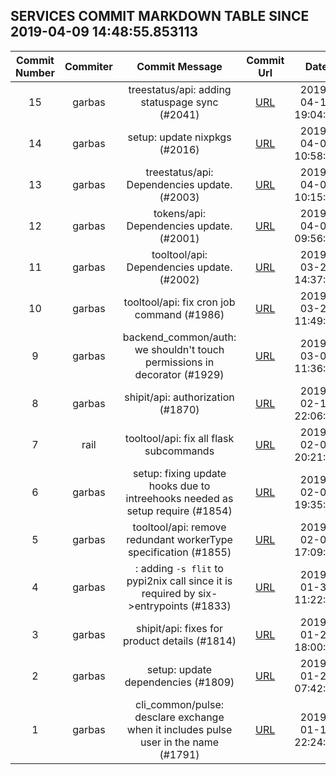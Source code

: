 ## SERVICES COMMIT MARKDOWN TABLE SINCE 2019-04-09 14:48:55.853113

| Commit Number | Commiter | Commit Message | Commit Url | Date | 
|:---:|:----:|:----------------------------------:|:------:|:----:| 
|15|garbas|treestatus/api: adding statuspage sync (#2041)|[URL](https://github.com/mozilla/release-services/commit/5d438f48891ad19ae5da4ecf833484227beeccce)|2019-04-15 19:04:20
|14|garbas|setup: update nixpkgs (#2016)|[URL](https://github.com/mozilla/release-services/commit/b5e79a12e11ad2c625bd7cce2330c0c9c37f09f4)|2019-04-04 10:58:36
|13|garbas|treestatus/api: Dependencies update. (#2003)|[URL](https://github.com/mozilla/release-services/commit/34cd93d06230f2ed0ac32fb5fd69f66c211c13c0)|2019-04-01 10:15:28
|12|garbas|tokens/api: Dependencies update. (#2001)|[URL](https://github.com/mozilla/release-services/commit/c6d9fa98407a93dab13b673efee1f15535efcd44)|2019-04-01 09:56:08
|11|garbas|tooltool/api: Dependencies update. (#2002)|[URL](https://github.com/mozilla/release-services/commit/d49bb705d66ec34b73c8c336b0afc81c82500664)|2019-03-28 14:37:14
|10|garbas|tooltool/api: fix cron job command (#1986)|[URL](https://github.com/mozilla/release-services/commit/150ab5fe0a50276651391b97e1ef227c1ab61f66)|2019-03-27 11:49:22
|9|garbas|backend_common/auth: we shouldn't touch permissions in decorator (#1929)|[URL](https://github.com/mozilla/release-services/commit/688dd403d87226a42ac26b9fbec5e7111e198c00)|2019-03-07 11:36:09
|8|garbas|shipit/api: authorization (#1870)|[URL](https://github.com/mozilla/release-services/commit/c7ef9d9adb87f924545efd60a51e823a7f1a2743)|2019-02-15 22:06:14
|7|rail|tooltool/api: fix all flask subcommands|[URL](https://github.com/mozilla/release-services/commit/334bfb59a9cb55a92022f600bee1e4ed41dc485f)|2019-02-07 20:21:33
|6|garbas|setup: fixing update hooks due to intreehooks needed as setup require (#1854)|[URL](https://github.com/mozilla/release-services/commit/60bc6fbdf7dcee8afa20d3e5ae7193a1d0e95873)|2019-02-07 19:35:50
|5|garbas|tooltool/api: remove redundant workerType specification (#1855)|[URL](https://github.com/mozilla/release-services/commit/ccf864e32ddf8b462450082d1859b2bb5d93d1d7)|2019-02-07 17:09:07
|4|garbas|: adding `-s flit` to pypi2nix call since it is required by six->entrypoints (#1833)|[URL](https://github.com/mozilla/release-services/commit/a9194956d6dc1be57503a3dff3aa3255e242dd61)|2019-01-31 11:22:02
|3|garbas|shipit/api: fixes for product details (#1814)|[URL](https://github.com/mozilla/release-services/commit/981d853ccfa054bac79247bca4e5aedc81d1ab14)|2019-01-25 18:00:49
|2|garbas|setup: update dependencies (#1809)|[URL](https://github.com/mozilla/release-services/commit/4687eb1f889e07c84249cd2bf6bc888fd803b528)|2019-01-22 07:42:17
|1|garbas|cli_common/pulse: desclare exchange when it includes pulse user in the name (#1791)|[URL](https://github.com/mozilla/release-services/commit/9a1f48c56dd6e007a0131147a19c4a883a0f8a45)|2019-01-16 22:24:58


